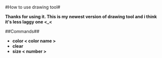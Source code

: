 #How to use drawing tool#

**Thanks for using it. This is my newest version of drawing tool and i think it's less laggy one <_<**

##Commands##

 - **color < color name >**
 - **clear**
 - **size < number >**


